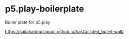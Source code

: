 # p5.play-boilerplate
Boiler plate for p5.play

https://sailaharimullapudi.github.io/hasCollided_bullet-wall/
